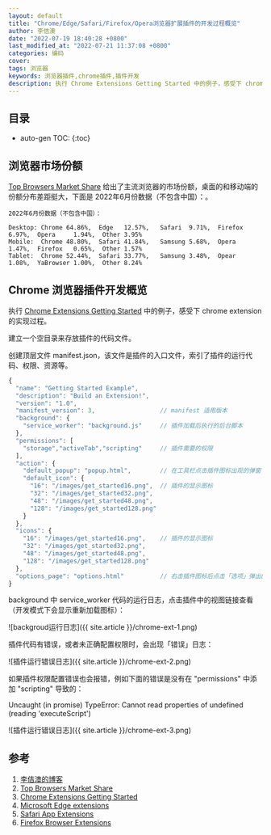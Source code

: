 ```yaml
---
layout: default
title: "Chrome/Edge/Safari/Firefox/Opera浏览器扩展插件的开发过程概览"
author: 李佶澳
date: "2022-07-19 18:40:28 +0800"
last_modified_at: "2022-07-21 11:37:08 +0800"
categories: 编码
cover:
tags: 浏览器
keywords: 浏览器插件,chrome插件,插件开发
description: 执行 Chrome Extensions Getting Started 中的例子，感受下 chrome extension 的实现过程
---
```


## 目录

* auto-gen TOC:
{:toc}

## 浏览器市场份额

[Top Browsers Market Share][2] 给出了主流浏览器的市场份额，桌面的和移动端的份额分布差距挺大，下面是 2022年6月份数据（不包含中国）：。


```
2022年6月份数据（不包含中国）：

Desktop: Chrome 64.86%,  Edge   12.57%,   Safari  9.71%,  Firefox 6.97%,  Opera     1.94%,  Other 3.95%
Mobile:  Chrome 48.80%,  Safari 41.84%,   Samsung 5.68%,  Opera   1.47%,  Firefox   0.65%,  Other 1.57%
Tablet:  Chrome 52.44%,  Safari 33.77%,   Samsung 3.48%,  Opear   1.08%,  YaBrowser 1.00%,  Other 8.24%
```

## Chrome 浏览器插件开发概览

执行 [Chrome Extensions Getting Started][3] 中的例子，感受下 chrome extension 的实现过程。

建立一个空目录来存放插件的代码文件。

创建顶层文件 manifest.json，该文件是插件的入口文件，索引了插件的运行代码、权限、资源等。

```js
{
  "name": "Getting Started Example",
  "description": "Build an Extension!",
  "version": "1.0",
  "manifest_version": 3,                  // manifest 适用版本
  "background": {  
    "service_worker": "background.js"     // 插件加载后执行的后台脚本
  },
  "permissions": [
    "storage","activeTab","scripting"     // 插件需要的权限
  ],
  "action": {
    "default_popup": "popup.html",        // 在工具栏点击插件图标出现的弹窗
    "default_icon": {
      "16": "/images/get_started16.png",  // 插件的显示图标
      "32": "/images/get_started32.png",
      "48": "/images/get_started48.png",
      "128": "/images/get_started128.png"
    }
  },
  "icons": {
    "16": "/images/get_started16.png",    // 插件的显示图标
    "32": "/images/get_started32.png",
    "48": "/images/get_started48.png",
    "128": "/images/get_started128.png"
  },
  "options_page": "options.html"          // 右击插件图标后点击「选项」弹出的插件配置页面
}
```

background 中 service_worker 代码的运行日志，点击插件中的视图链接查看（开发模式下会显示重新加载图标）：

![backgroud运行日志]({{ site.article }}/chrome-ext-1.png)


插件代码有错误，或者未正确配置权限时，会出现「错误」日志：

![插件运行错误日志]({{ site.article }}/chrome-ext-2.png)


如果插件权限配置错误也会报错，例如下面的错误是没有在 "permissions" 中添加 "scripting" 导致的：

Uncaught (in promise) TypeError: Cannot read properties of undefined (reading 'executeScript')

![插件运行错误日志]({{ site.article }}/chrome-ext-3.png)


## 参考

1. [李佶澳的博客][1]
2. [Top Browsers Market Share][2]
3. [Chrome Extensions Getting Started][3]
4. [Microsoft Edge extensions][4]
5. [Safari App Extensions][5]
6. [Firefox Browser Extensions][6]

[1]: https://www.lijiaocn.com "李佶澳的博客"
[2]: https://www.similarweb.com/browsers/ "Top Browsers Market Share"
[3]: https://developer.chrome.com/docs/extensions/mv3/getstarted/ "Chrome Extensions Getting Started"
[4]: https://docs.microsoft.com/en-us/microsoft-edge/extensions-chromium/ "Microsoft Edge extensions"
[5]: https://developer.apple.com/documentation/safariservices/safari_app_extensions "Safari App Extensions"
[6]: https://developer.mozilla.org/en-US/docs/Mozilla/Add-ons/WebExtensions "Firefox Browser Extensions"
